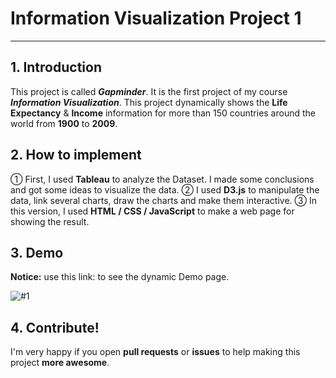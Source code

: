 # Information Visualization Project 1
----



## 1. Introduction

This project is called ***Gapminder***. It is the first project of my course ***Information Visualization***. This project dynamically shows the **Life Expectancy** & **Income** information for more than 150 countries around the world from **1900** to **2009**.

## 2. How to implement

① First, I used **Tableau** to analyze the Dataset. I made some conclusions and got some ideas to visualize the data.
② I used **D3.js** to manipulate the data, link several charts, draw the charts and make them interactive.
③ In this version, I used **HTML / CSS / JavaScript** to make a web page for showing the result.

## 3. Demo

**Notice:** use this link: to see the dynamic Demo page.

![#1](file:///Users/jrui/git/D3-Labs/demo.png)

## 4. Contribute!

I'm very happy if you open **pull requests** or **issues** to help making this project **more awesome**.
